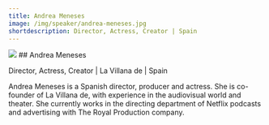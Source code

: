 ```yaml
---
title: Andrea Meneses
image: /img/speaker/andrea-meneses.jpg
shortdescription: Director, Actress, Creator | Spain 
---
```

<img src="/img/speaker/andrea-meneses.jpg">
## Andrea Meneses

Director, Actress, Creator | La Villana de | Spain 

Andrea Meneses is a Spanish director, producer and actress. She is co-founder of La Villana de, with experience in the audiovisual world and theater. She currently works in the directing department of Netflix podcasts and advertising with The Royal Production company.